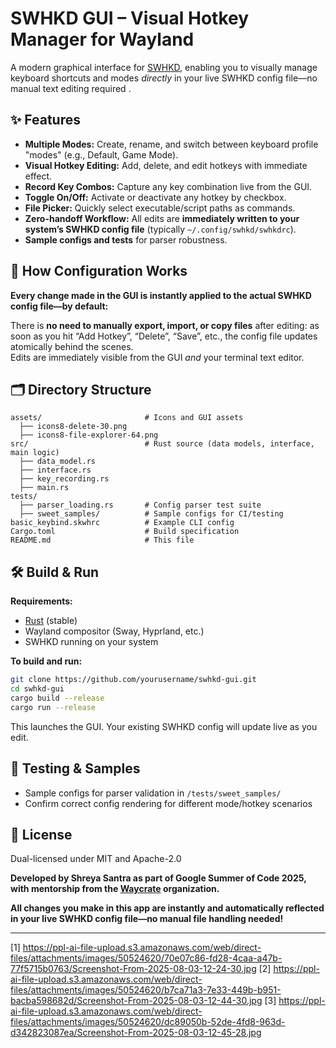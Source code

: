# SWHKD GUI – Visual Hotkey Manager for Wayland

A modern graphical interface for [SWHKD](https://github.com/waycrate/swhkd), enabling you to visually manage keyboard shortcuts and modes *directly* in your live SWHKD config file—no manual text editing required . 

## ✨ Features

- **Multiple Modes:** Create, rename, and switch between keyboard profile "modes" (e.g., Default, Game Mode).
- **Visual Hotkey Editing:** Add, delete, and edit hotkeys with immediate effect.
- **Record Key Combos:** Capture any key combination live from the GUI.
- **Toggle On/Off:** Activate or deactivate any hotkey by checkbox.
- **File Picker:** Quickly select executable/script paths as commands.
- **Zero-handoff Workflow:** All edits are **immediately written to your system’s SWHKD config file** (typically `~/.config/swhkd/swhkdrc`).
- **Sample configs and tests** for parser robustness.


## 💾 How Configuration Works

**Every change made in the GUI is instantly applied to the actual SWHKD config file—by default:**

There is **no need to manually export, import, or copy files** after editing: as soon as you hit “Add Hotkey”, “Delete”, “Save”, etc., the config file updates atomically behind the scenes.  
Edits are immediately visible from the GUI *and* your terminal text editor.

## 🗂️ Directory Structure

```
assets/                       # Icons and GUI assets
  ├── icons8-delete-30.png
  ├── icons8-file-explorer-64.png
src/                          # Rust source (data models, interface, main logic)
  ├── data_model.rs
  ├── interface.rs
  ├── key_recording.rs
  ├── main.rs
tests/
  ├── parser_loading.rs       # Config parser test suite
  ├── sweet_samples/          # Sample configs for CI/testing
basic_keybind.skwhrc          # Example CLI config
Cargo.toml                    # Build specification
README.md                     # This file
```

## 🛠️ Build & Run

**Requirements:**
- [Rust](https://www.rust-lang.org/) (stable)
- Wayland compositor (Sway, Hyprland, etc.)
- SWHKD running on your system

**To build and run:**
```bash
git clone https://github.com/yourusername/swhkd-gui.git
cd swhkd-gui
cargo build --release
cargo run --release
```
This launches the GUI. Your existing SWHKD config will update live as you edit.


## 🔬 Testing & Samples

- Sample configs for parser validation in `/tests/sweet_samples/`
- Confirm correct config rendering for different mode/hotkey scenarios


## 📝 License

Dual-licensed under MIT and Apache-2.0

**Developed by Shreya Santra as part of Google Summer of Code 2025, with mentorship from the [Waycrate](https://waycrate.github.io) organization.**

**All changes you make in this app are instantly and automatically reflected in your live SWHKD config file—no manual file handling needed!**

---

[1] https://ppl-ai-file-upload.s3.amazonaws.com/web/direct-files/attachments/images/50524620/70e07c86-fd28-4caa-a47b-77f5715b0763/Screenshot-From-2025-08-03-12-24-30.jpg
[2] https://ppl-ai-file-upload.s3.amazonaws.com/web/direct-files/attachments/images/50524620/b7ca71a3-7e33-449b-b951-bacba598682d/Screenshot-From-2025-08-03-12-44-30.jpg
[3] https://ppl-ai-file-upload.s3.amazonaws.com/web/direct-files/attachments/images/50524620/dc89050b-52de-4fd8-963d-d342823087ea/Screenshot-From-2025-08-03-12-45-28.jpg
